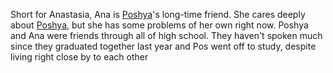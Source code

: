 Short for Anastasia, Ana is [Poshya](Poshya.md)'s long-time friend. She cares deeply about [Poshya](Poshya.md), but she has some problems of her own right now. Poshya and Ana were friends through all of high school. They haven't spoken much since they graduated together last year and Pos went off to study, despite living right close by to each other
